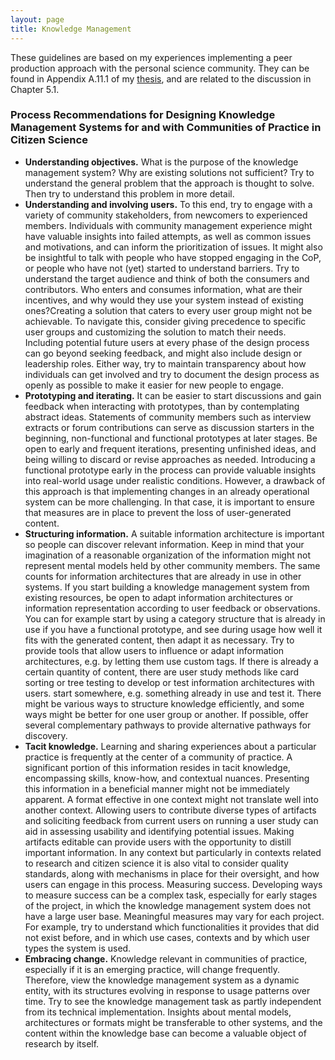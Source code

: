 ```yaml
---
layout: page
title: Knowledge Management
---
```


<p class="message">
  These guidelines are based on my experiences implementing a peer production approach with the personal science community. They can be found in Appendix A.11.1 of my <a href="">thesis</a>, and are related to the discussion in Chapter 5.1. 
</p>

### Process Recommendations for Designing Knowledge Management Systems for and with Communities of Practice in Citizen Science
* __Understanding objectives.__ What is the purpose of the knowledge management system? Why are existing solutions not sufficient? Try to understand the general problem that the approach is thought to solve. Then try to understand this problem in more detail.
* __Understanding and involving users.__ To this end, try to engage with a variety of community stakeholders, from newcomers to experienced members. Individuals with community management experience might have valuable insights into failed attempts, as well as common issues and motivations, and can inform the prioritization of issues. It might also be insightful to talk with people who have stopped engaging in the CoP, or people who have not (yet) started to understand barriers. Try to understand the target audience and think of both the consumers and contributors. Who enters and consumes information, what are their incentives, and why would they use your system instead of existing ones?Creating a solution that caters to every user group might not be achievable. To navigate this, consider giving precedence to specific user groups and customizing the solution to match their needs. Including potential future users at every phase of the design process can go beyond seeking feedback, and might also include design or leadership roles. Either way, try to maintain transparency about how individuals can get involved and try to document the design process as openly as possible to make it easier for new people to engage. 
* __Prototyping and iterating.__ It can be easier to start discussions and gain feedback when interacting with prototypes, than by contemplating abstract ideas. Statements of community members such as interview extracts or forum contributions can serve as discussion starters in the beginning, non-functional and functional prototypes at later stages. Be open to early and frequent iterations, presenting unfinished ideas, and being willing to discard or revise approaches as needed. Introducing a functional prototype early in the process can provide valuable insights into real-world usage under realistic conditions. However, a drawback of this approach is that implementing changes in an already operational system can be more challenging. In that case, it is important to ensure that measures are in place to prevent the loss of user-generated content.
* __Structuring information.__ A suitable information architecture is important so people can discover relevant information. Keep in mind that your imagination of a reasonable organization of the information might not represent mental models held by other community members. The same counts for information architectures that are already in use in other systems. If you start building a knowledge management system from existing resources, be open to adapt information architectures or information representation according to user feedback or observations. You can for example start by using a category structure that is already in use if you have a functional prototype, and see during usage how well it fits with the generated content, then adapt it as necessary. Try to provide tools that allow users to influence or adapt information architectures, e.g. by letting them use custom tags. If there is already a certain quantity of content, there are user study methods like card sorting or tree testing to develop or test information architectures with users. start somewhere, e.g. something already in use and test it. There might be various ways to structure knowledge efficiently, and some ways might be better for one user group or another. If possible, offer several complementary pathways to provide alternative pathways for discovery. 
* __Tacit knowledge.__ Learning and sharing experiences about a particular practice is frequently at the center of a community of practice. A significant portion of this information resides in tacit knowledge, encompassing skills, know-how, and contextual nuances. Presenting this information in a beneficial manner might not be immediately apparent. A format effective in one context might not translate well into another context. Allowing users to contribute diverse types of artifacts and soliciting feedback from current users on running a user study can aid in assessing usability and identifying potential issues. Making artifacts editable can provide users with the opportunity to distill important information. In any context but particularly in contexts related to research and citizen science it is also vital to consider quality standards, along with mechanisms in place for their oversight, and how users can engage in this process. 
Measuring success. Developing ways to measure success can be a complex task, especially for early stages of the project, in which the knowledge management system does not have a large user base. Meaningful measures may vary for each project. For example, try to understand which functionalities it provides that did not exist before, and in which use cases, contexts and by which user types the system is used.
* __Embracing change.__ Knowledge relevant in communities of practice, especially if it is an emerging practice, will change frequently. Therefore, view the knowledge management system as a dynamic entity, with its structures evolving in response to usage patterns over time. Try to see the knowledge management task as partly independent from its technical implementation. Insights about mental models, architectures or formats might be transferable to other systems, and the content within the knowledge base can become a valuable object of research by itself.
